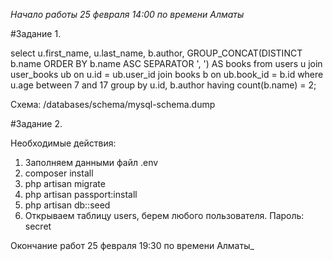 _Начало работы 25 февраля 14:00 по времени Алматы_

#Задание 1.

select
       u.first_name,
       u.last_name,
       b.author,
       GROUP_CONCAT(DISTINCT b.name ORDER BY b.name ASC SEPARATOR ', ') AS books
from users u
join user_books ub on u.id = ub.user_id
join books b on ub.book_id = b.id
where u.age between 7 and 17
group by u.id, b.author
having count(b.name) = 2;

Схема: /databases/schema/mysql-schema.dump

#Задание 2.

Необходимые действия:
1) Заполняем данными файл .env
2) composer install
3) php artisan migrate
4) php artisan passport:install
5) php artisan db::seed
6) Открываем таблицу users, берем любого пользователя. Пароль: secret

Окончание работ 25 февраля 19:30 по времени Алматы_
